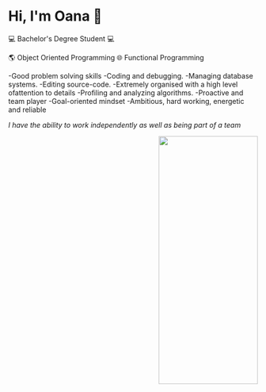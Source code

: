 # Hi, I'm Oana :wave:

:computer: Bachelor's Degree Student :computer:

:earth_americas: Object Oriented Programming 
:globe_with_meridians: Functional Programming

-Good problem solving skills
-Coding and debugging.
-Managing database systems.
-Editing source-code.
-Extremely organised with a high level ofattention to details
-Profiling and analyzing algorithms.
-Proactive and team player
-Goal-oriented mindset
-Ambitious, hard working, energetic and reliable

*I have the ability to work independently as well as being part of a team*

<img src="" width="200" height="500" align="right"/>

